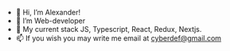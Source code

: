 - 👋 Hi, I’m Alexander!
- 👀 I’m Web-developer
- 🌱 My current stack JS, Typescript, React, Redux, Nextjs.
- 📫 If you wish you may write me email at cyberdef@gmail.com
<!---
Some-0ne-Else/Some-0ne-Else is a ✨ special ✨ repository because its `README.md` (this file) appears on your GitHub profile.
You can click the Preview link to take a look at your changes.
--->
